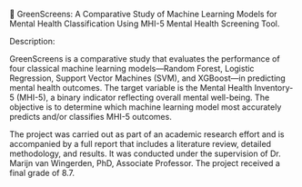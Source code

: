 🧠 GreenScreens: A Comparative Study of Machine Learning Models for Mental Health Classification Using MHI-5 Mental Health Screening Tool.

Description:

GreenScreens is a comparative study that evaluates the performance of four classical machine learning models—Random Forest, Logistic Regression, Support Vector Machines (SVM), and XGBoost—in predicting mental health outcomes. The target variable is the Mental Health Inventory-5 (MHI-5), a binary indicator reflecting overall mental well-being. The objective is to determine which machine learning model most accurately predicts and/or classifies MHI-5 outcomes.

The project was carried out as part of an academic research effort and is accompanied by a full report that includes a literature review, detailed methodology, and results. It was conducted under the supervision of Dr. Marijn van Wingerden, PhD, Associate Professor. The project received a final grade of 8.7.

